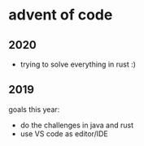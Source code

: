 # advent of code

## 2020
- trying to solve everything in rust :)

## 2019
goals this year:
- do the challenges in java and rust
- use VS code as editor/IDE